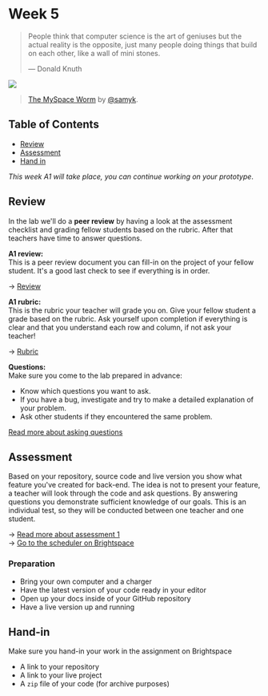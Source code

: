 # Week 5

> People think that computer science is the art of geniuses but the actual
> reality is the opposite, just many people doing things that build on each
> other, like a wall of mini stones.
>
> — Donald Knuth

[![][inspiration-cover]][inspiration-link]

> [The MySpace Worm][inspiration-link] by
> [@samyk][inspiration-author].

## Table of Contents
*  [Review](#review)
*  [Assessment](#assesment)
*  [Hand in](#hand-in)

_This week A1 will take place, you can continue working on your prototype_.

## Review

In the lab we'll do a **peer review** by having a look at the assessment checklist and grading fellow students based on the rubric. After that teachers have time to answer questions.

**A1 review:**  
This is a peer review document you can fill-in on the project of your fellow student. It's a good last check to see if everything is in order.

→ [Review][review]

**A1 rubric:**  
This is the rubric your teacher will grade you on. Give your fellow student a grade based on the rubric. Ask yourself upon completion if everything is clear and that you understand each row and column, if not ask your teacher!

→ [Rubric][rubric]

**Questions:**  
Make sure you come to the lab prepared in advance:

* Know which questions you want to ask.
* If you have a bug, investigate and try to make a detailed explanation of your problem.
* Ask other students if they encountered the same problem.

[Read more about asking questions](/docs/asking-questions.md)


## Assessment

Based on your repository, source code and live version you show what feature you've created for back-end. The idea is not to present your feature, a teacher will look through the code and ask questions. By answering questions you demonstrate sufficient knowledge of our goals. This is an individual test, so they will be conducted between one teacher and one student.

→ [Read more about assessment 1](/assessments/a1.md)  
→ [Go to the scheduler on Brightspace][scheduler]

### Preparation

* Bring your own computer and a charger
* Have the latest version of your code ready in your editor
* Open up your docs inside of your GitHub repository
* Have a live version up and running

## Hand-in
Make sure you hand-in your work in the assignment on Brightspace
* A link to your repository
* A link to your live project
* A `zip` file of your code (for archive purposes)



[inspiration-cover]: /assets/images/samy-is-my-hero.png
[inspiration-link]: http://samy.pl/popular/
[inspiration-author]: https://github.com/samyk

[rubric]: https://dlo.mijnhva.nl/d2l/le/content/32096/viewContent/251126/View
[review]: https://dlo.mijnhva.nl/d2l/le/content/32096/viewContent/251124/View
[scheduler]: https://dlo.mijnhva.nl/d2l/le/content/32096/Home
